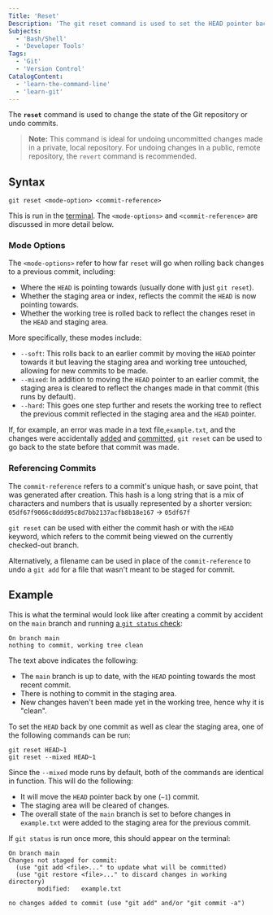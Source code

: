 ```yaml
---
Title: 'Reset'
Description: 'The git reset command is used to set the HEAD pointer back to a previous commit and optionally undo staged changes and the working tree.'
Subjects:
  - 'Bash/Shell'
  - 'Developer Tools'
Tags:
  - 'Git'
  - 'Version Control'
CatalogContent:
  - 'learn-the-command-line'
  - 'learn-git'
---
```


The **`reset`** command is used to change the state of the Git repository or undo commits.

> **Note:** This command is ideal for undoing uncommitted changes made in a private, local repository. For undoing changes in a public, remote repository, the `revert` command is recommended.

## Syntax

```pseudo
git reset <mode-option> <commit-reference>
```

This is run in the [terminal](https://www.codecademy.com/resources/docs/general/terminal). The `<mode-options>` and `<commit-reference>` are discussed in more detail below.

### Mode Options

The `<mode-options>` refer to how far `reset` will go when rolling back changes to a previous commit, including:

- Where the `HEAD` is pointing towards (usually done with just `git reset`).
- Whether the staging area or index, reflects the commit the `HEAD` is now pointing towards.
- Whether the working tree is rolled back to reflect the changes reset in the `HEAD` and staging area.

More specifically, these modes include:

- `--soft`: This rolls back to an earlier commit by moving the `HEAD` pointer towards it but leaving the staging area and working tree untouched, allowing for new commits to be made.
- `--mixed`: In addition to moving the `HEAD` pointer to an earlier commit, the staging area is cleared to reflect the changes made in that commit (this runs by default).
- `--hard`: This goes one step further and resets the working tree to reflect the previous commit reflected in the staging area and the `HEAD` pointer.

If, for example, an error was made in a text file,`example.txt`, and the changes were accidentally [added](https://www.codecademy.com/resources/docs/git/add) and [committed](codecademy.com/resources/docs/git/commit), `git reset` can be used to go back to the state before that commit was made.

### Referencing Commits

The `commit-reference` refers to a commit's unique hash, or save point, that was generated after creation. This hash is a long string that is a mix of characters and numbers that is usually represented by a shorter version: `05df67f9066c8ddd95c8d7bb2137acfb8b18e167` -> `05df67f`

`git reset` can be used with either the commit hash or with the `HEAD` keyword, which refers to the commit being viewed on the currently checked-out branch.

Alternatively, a filename can be used in place of the `commit-reference` to undo a `git add` for a file that wasn't meant to be staged for commit.

## Example

This is what the terminal would look like after creating a commit by accident on the `main` branch and running [a `git status` check](https://www.codecademy.com/resources/docs/git/status):

```shell
On branch main
nothing to commit, working tree clean
```

The text above indicates the following:

- The `main` branch is up to date, with the `HEAD` pointing towards the most recent commit.
- There is nothing to commit in the staging area.
- New changes haven't been made yet in the working tree, hence why it is "clean".

To set the `HEAD` back by one commit as well as clear the staging area, one of the following commands can be run:

```shell
git reset HEAD~1
git reset --mixed HEAD~1
```

Since the `--mixed` mode runs by default, both of the commands are identical in function. This will do the following:

- It will move the `HEAD` pointer back by one (`~1`) commit.
- The staging area will be cleared of changes.
- The overall state of the `main` branch is set to before changes in `example.txt` were added to the staging area for the previous commit.

If `git status` is run once more, this should appear on the terminal:

```shell
On branch main
Changes not staged for commit:
  (use "git add <file>..." to update what will be committed)
  (use "git restore <file>..." to discard changes in working directory)
        modified:   example.txt

no changes added to commit (use "git add" and/or "git commit -a")
```
